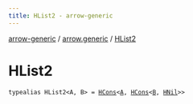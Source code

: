 ```yaml
---
title: HList2 - arrow-generic
---
```


[arrow-generic](../index.html) / [arrow.generic](index.html) / [HList2](./-h-list2.html)

# HList2

`typealias HList2<A, B> = `[`HCons`](-h-cons/index.html)`<`[`A`](-h-list2.html#A)`, `[`HCons`](-h-cons/index.html)`<`[`B`](-h-list2.html#B)`, `[`HNil`](-h-nil/index.html)`>>`